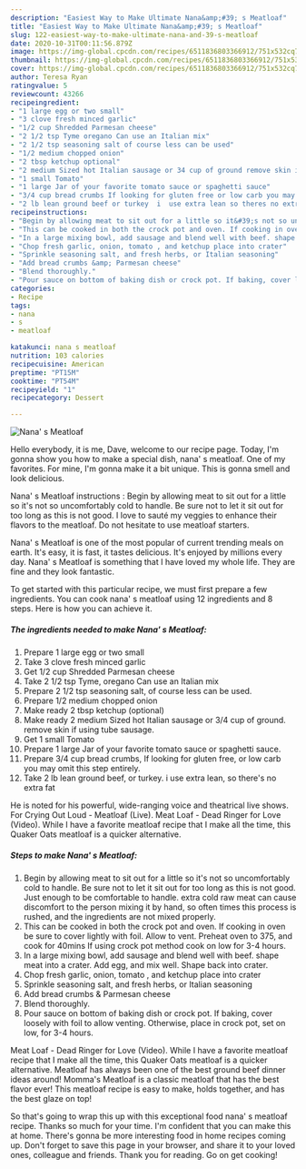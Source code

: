 ```yaml
---
description: "Easiest Way to Make Ultimate Nana&amp;#39; s Meatloaf"
title: "Easiest Way to Make Ultimate Nana&amp;#39; s Meatloaf"
slug: 122-easiest-way-to-make-ultimate-nana-and-39-s-meatloaf
date: 2020-10-31T00:11:56.879Z
image: https://img-global.cpcdn.com/recipes/6511836803366912/751x532cq70/nana-s-meatloaf-recipe-main-photo.jpg
thumbnail: https://img-global.cpcdn.com/recipes/6511836803366912/751x532cq70/nana-s-meatloaf-recipe-main-photo.jpg
cover: https://img-global.cpcdn.com/recipes/6511836803366912/751x532cq70/nana-s-meatloaf-recipe-main-photo.jpg
author: Teresa Ryan
ratingvalue: 5
reviewcount: 43266
recipeingredient:
- "1 large egg or two small"
- "3 clove fresh minced garlic"
- "1/2 cup Shredded Parmesan cheese"
- "2 1/2 tsp Tyme oregano Can use an Italian mix"
- "2 1/2 tsp seasoning salt of course less can be used"
- "1/2 medium chopped onion"
- "2 tbsp ketchup optional"
- "2 medium Sized hot Italian sausage or 34 cup of ground remove skin if using tube sausage"
- "1 small Tomato"
- "1 large Jar of your favorite tomato sauce or spaghetti sauce"
- "3/4 cup bread crumbs If looking for gluten free or low carb you may omit this step entirely"
- "2 lb lean ground beef or turkey  i  use extra lean so theres no extra fat"
recipeinstructions:
- "Begin by allowing meat to sit out for a little so it&#39;s not so uncomfortably cold to handle. Be sure not to let it sit out for too long as this is not good. Just enough to be comfortable to handle. extra cold raw meat can cause discomfort to the person mixing it by hand, so often times this process is rushed, and the ingredients are not mixed properly."
- "This can be cooked in both the crock pot and oven. If cooking in oven be sure to cover lightly with foil. Allow to vent. Preheat oven to 375, and cook for 40mins If using crock pot method cook on low for 3-4 hours."
- "In a large mixing bowl, add sausage and blend well with beef. shape meat into a crater. Add egg, and mix well. Shape back into crater."
- "Chop fresh garlic, onion, tomato , and ketchup place into crater"
- "Sprinkle seasoning salt, and fresh herbs, or Italian seasoning"
- "Add bread crumbs &amp; Parmesan cheese"
- "Blend thoroughly."
- "Pour sauce on bottom of baking dish or crock pot. If baking, cover loosely with foil to allow venting. Otherwise, place in crock pot, set on low, for 3-4 hours."
categories:
- Recipe
tags:
- nana
- s
- meatloaf

katakunci: nana s meatloaf 
nutrition: 103 calories
recipecuisine: American
preptime: "PT15M"
cooktime: "PT54M"
recipeyield: "1"
recipecategory: Dessert

---
```



![Nana&#39; s Meatloaf](https://img-global.cpcdn.com/recipes/6511836803366912/751x532cq70/nana-s-meatloaf-recipe-main-photo.jpg)

Hello everybody, it is me, Dave, welcome to our recipe page. Today, I'm gonna show you how to make a special dish, nana&#39; s meatloaf. One of my favorites. For mine, I'm gonna make it a bit unique. This is gonna smell and look delicious.

Nana&#39; s Meatloaf instructions : Begin by allowing meat to sit out for a little so it&#39;s not so uncomfortably cold to handle. Be sure not to let it sit out for too long as this is not good. I love to sauté my veggies to enhance their flavors to the meatloaf. Do not hesitate to use meatloaf starters.

Nana&#39; s Meatloaf is one of the most popular of current trending meals on earth. It's easy, it is fast, it tastes delicious. It's enjoyed by millions every day. Nana&#39; s Meatloaf is something that I have loved my whole life. They are fine and they look fantastic.


To get started with this particular recipe, we must first prepare a few ingredients. You can cook nana&#39; s meatloaf using 12 ingredients and 8 steps. Here is how you can achieve it.

<!--inarticleads1-->

##### The ingredients needed to make Nana&#39; s Meatloaf:

1. Prepare 1 large egg or two small
1. Take 3 clove fresh minced garlic
1. Get 1/2 cup Shredded Parmesan cheese
1. Take 2 1/2 tsp Tyme, oregano Can use an Italian mix
1. Prepare 2 1/2 tsp seasoning salt, of course less can be used.
1. Prepare 1/2 medium chopped onion
1. Make ready 2 tbsp ketchup (optional)
1. Make ready 2 medium Sized hot Italian sausage or 3/4 cup of ground. remove skin if using tube sausage.
1. Get 1 small Tomato
1. Prepare 1 large Jar of your favorite tomato sauce or spaghetti sauce.
1. Prepare 3/4 cup bread crumbs, If looking for gluten free, or low carb you may omit this step entirely.
1. Take 2 lb lean ground beef, or turkey.  i  use extra lean, so there&#39;s no extra fat


He is noted for his powerful, wide-ranging voice and theatrical live shows. For Crying Out Loud - Meatloaf (Live). Meat Loaf - Dead Ringer for Love (Video). While I have a favorite meatloaf recipe that I make all the time, this Quaker Oats meatloaf is a quicker alternative. 

<!--inarticleads2-->

##### Steps to make Nana&#39; s Meatloaf:

1. Begin by allowing meat to sit out for a little so it&#39;s not so uncomfortably cold to handle. Be sure not to let it sit out for too long as this is not good. Just enough to be comfortable to handle. extra cold raw meat can cause discomfort to the person mixing it by hand, so often times this process is rushed, and the ingredients are not mixed properly.
1. This can be cooked in both the crock pot and oven. If cooking in oven be sure to cover lightly with foil. Allow to vent. Preheat oven to 375, and cook for 40mins If using crock pot method cook on low for 3-4 hours.
1. In a large mixing bowl, add sausage and blend well with beef. shape meat into a crater. Add egg, and mix well. Shape back into crater.
1. Chop fresh garlic, onion, tomato , and ketchup place into crater
1. Sprinkle seasoning salt, and fresh herbs, or Italian seasoning
1. Add bread crumbs &amp; Parmesan cheese
1. Blend thoroughly.
1. Pour sauce on bottom of baking dish or crock pot. If baking, cover loosely with foil to allow venting. Otherwise, place in crock pot, set on low, for 3-4 hours.


Meat Loaf - Dead Ringer for Love (Video). While I have a favorite meatloaf recipe that I make all the time, this Quaker Oats meatloaf is a quicker alternative. Meatloaf has always been one of the best ground beef dinner ideas around! Momma&#39;s Meatloaf is a classic meatloaf that has the best flavor ever! This meatloaf recipe is easy to make, holds together, and has the best glaze on top! 

So that's going to wrap this up with this exceptional food nana&#39; s meatloaf recipe. Thanks so much for your time. I'm confident that you can make this at home. There's gonna be more interesting food in home recipes coming up. Don't forget to save this page in your browser, and share it to your loved ones, colleague and friends. Thank you for reading. Go on get cooking!
